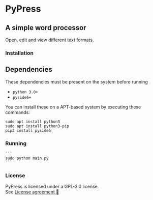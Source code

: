 # PyPress
## A simple word processor

Open, edit and view different text formats.


### Installation

## Dependencies
These dependencies must be present on the system before running
 - `python 3.0+`
 - `pyside6+`
 
You can install these on a APT-based system by executing these commands:

`sudo apt install python3 ` \
`sudo apt install python3-pip` \
`pip3 install pyside6 `

### Running
    ```
    sudo python main.py
    ```

### License
   PyPress is licensed under a GPL-3.0 license. \
   See [License agreement :page_facing_up:](LICENSE)  
